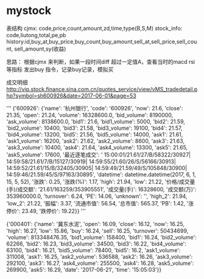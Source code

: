 # mystock

表结构
cjmx: code,price,count,amount,zd,time,type(B,S,M)
stock_info: code,liutong,total,pe,pb
history:id,buy_at,buy_price,buy_count,buy_amount,sell_at,sell_price,sell_count,
        sell_amount,sy(收益)



思路：
根据cjmx 来判断，如果一段时间diff 超过一定值A，查看当时的macd rsi等指标
发出buy 指令，记录buy记录，模拟买

成交明细
http://vip.stock.finance.sina.com.cn/quotes_service/view/vMS_tradedetail.php?symbol=sh600926&date=2017-06-01&page=53

'''
{'600926': {'name': '杭州银行', 'code': '600926', 'now': 21.6, 'close': 21.35,
'open': 21.24, 'volume': 16328600.0, 'bid_volume': 8190000, 'ask_volume': 8138600.0,
'bid1': 21.6, 'bid1_volume': 5000, 'bid2': 21.59, 'bid2_volume': 10400, 'bid3': 21.58,
'bid3_volume': 19100, 'bid4': 21.57, 'bid4_volume': 13200, 'bid5': 21.56, 'bid5_volume': 14000,
'ask1': 21.61, 'ask1_volume': 16200, 'ask2': 21.62, 'ask2_volume': 8600, 'ask3': 21.63,
'ask3_volume': 10400, 'ask4': 21.64, 'ask4_volume': 13300, 'ask5': 21.65, 'ask5_volume': 17600,
'最近逐笔成交': '
15:00:01/21.61/27/B/58322/30927|
14:59:58/21.61/7/B/15127/30919|
14:59:55/21.60/26/S/56166/30913|
14:59:52/21.61/15/B/32405/30905|
14:59:49/21.59/49/S/105848/30900|
14:59:46/21.59/45/S/97163/30895',
'datetime': datetime.datetime(2017, 6, 1, 15, 5, 52), '涨跌': 0.25, '涨跌(%)': 1.17,
'high': 21.94, 'low': 21.22, '价格/成交量(手)/成交额': '21.61/163259/353905551',
'成交量(手)': 16328600, '成交额(万)': 353960000.0, 'turnover': 6.24, 'PE': 14.06,
'unknown': '', 'high_2': 21.94, 'low_2': 21.22, '振幅': 3.37, '流通市值': 56.54,
'总市值': 565.37, 'PB': 1.42, '涨停价': 23.49, '跌停价': 19.22}}
'''



    

{'000401': {'name': '冀东水泥', 'open': 16.09, 'close': 16.12, 'now': 16.25, 'high': 16.27, 
'low': 15.86, 'buy': 16.24, 'sell': 16.25, 'turnover': 50434699, 'volume': 813348476.35,
 'bid1_volume': 158400, 'bid1': 16.24, 'bid2_volume': 62266, 'bid2': 16.23, 
 'bid3_volume': 34500, 'bid3': 16.22, 'bid4_volume': 63100, 'bid4': 16.21, 'bid5_volume': 78400, 
 'bid5': 16.2, 'ask1_volume': 311008, 'ask1': 16.25, 'ask2_volume': 536588, 'ask2': 16.26, 
 'ask3_volume': 292100, 'ask3': 16.27, 'ask4_volume': 255500, 'ask4': 16.28, 
 'ask5_volume': 269900, 'ask5': 16.29, 
 'date': '2017-06-21', 'time': '15:05:03'}}

